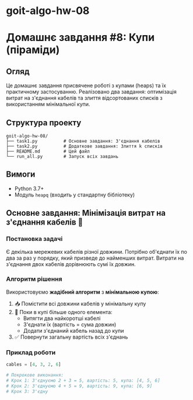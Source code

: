 # goit-algo-hw-08
# Домашнє завдання #8: Купи (піраміди)

## Огляд
Це домашнє завдання присвячене роботі з купами (heaps) та їх практичному застосуванню. Реалізовано два завдання: оптимізація витрат на з'єднання кабелів та злиття відсортованих списків з використанням мінімальної купи.

## Структура проекту
```
goit-algo-hw-08/
├── task1.py          # Основне завдання: З'єднання кабелів
├── task2.py          # Додаткове завдання: Злиття k списків  
├── README.md         # Цей файл
└── run_all.py        # Запуск всіх завдань
```

## Вимоги
- Python 3.7+
- Модуль `heapq` (входить у стандартну бібліотеку)

## Основне завдання: Мінімізація витрат на з'єднання кабелів 🔌

### Постановка задачі
Є декілька мережевих кабелів різної довжини. Потрібно об'єднати їх по два за раз у порядку, який призведе до найменших витрат. Витрати на з'єднання двох кабелів дорівнюють сумі їх довжин.

### Алгоритм рішення
Використовуємо **жадібний алгоритм** з **мінімальною купою**:

1. 📥 Помістити всі довжини кабелів у мінімальну купу
2. 🔄 Поки в купі більше одного елемента:
   - Витягти два найкоротші кабелі
   - З'єднати їх (вартість = сума довжин)
   - Додати з'єднаний кабель назад до купи
3. ✅ Повернути загальну вартість всіх з'єднань

### Приклад роботи
```python
cables = [4, 3, 2, 6]

# Покрокове виконання:
# Крок 1: З'єднуємо 2 + 3 = 5, вартість: 5, купа: [4, 5, 6]
# Крок 2: З'єднуємо 4 + 5 = 9, вартість: 9, купа: [6, 9]  
# Крок 3: З'єдну
